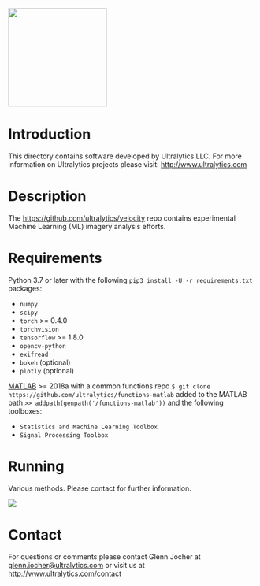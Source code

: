 <img src="https://storage.googleapis.com/ultralytics/UltralyticsLogoName1000×676.png" width="200">  

# Introduction
This directory contains software developed by Ultralytics LLC. For more information on Ultralytics projects please visit:
http://www.ultralytics.com  

# Description
The https://github.com/ultralytics/velocity repo contains experimental Machine Learning (ML) imagery analysis efforts.

# Requirements
Python 3.7 or later with the following `pip3 install -U -r requirements.txt` packages:  

- `numpy`
- `scipy`
- `torch` >= 0.4.0
- `torchvision`
- `tensorflow` >= 1.8.0
- `opencv-python`
- `exifread`
- `bokeh` (optional)
- `plotly` (optional)

[MATLAB](https://www.mathworks.com/products/matlab.html) >= 2018a with a common functions repo `$ git clone https://github.com/ultralytics/functions-matlab` added to the MATLAB path `>> addpath(genpath('/functions-matlab'))` and the following toolboxes:

- `Statistics and Machine Learning Toolbox`
- `Signal Processing Toolbox`

# Running
Various methods. Please contact for further information.

<img src="https://github.com/ultralytics/velocity/blob/master/results.jpg"> 

# Contact
For questions or comments please contact Glenn Jocher at glenn.jocher@ultralytics.com or visit us at http://www.ultralytics.com/contact
